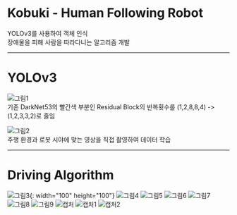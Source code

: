 # Kobuki - Human Following Robot


YOLOv3를 사용하여 객체 인식  
장애물을 피해 사람을 따라다니는 알고리즘 개발


----------------------
# YOLOv3 
![그림1](https://user-images.githubusercontent.com/80737266/124345892-a163de00-dc16-11eb-9cf2-0494b272d706.png)  
기존 DarkNet53의 빨간색 부분인 Residual Block의 반복횟수를 (1,2,8,8,4) -> (1,2,3,3,2)로 줄임  


![그림2](https://user-images.githubusercontent.com/80737266/124345996-37980400-dc17-11eb-97a5-0c6641f46b04.png)  
주행 환경과 로봇 시야에 맞는 영상을 직접 촬영하여 데이터 학습

----------------------
# Driving Algorithm

![그림3](https://user-images.githubusercontent.com/80737266/124346267-da9d4d80-dc18-11eb-819c-29775fddf6bf.png){: width="100" height="100"}
![그림4](https://user-images.githubusercontent.com/80737266/124346268-dc671100-dc18-11eb-994b-5b8c6510dd4e.png)
![그림5](https://user-images.githubusercontent.com/80737266/124346270-dd983e00-dc18-11eb-9a9e-4bc041eeb5f3.png)
![그림6](https://user-images.githubusercontent.com/80737266/124346272-df620180-dc18-11eb-8157-76fe38545cde.png)
![그림7](https://user-images.githubusercontent.com/80737266/124346276-e12bc500-dc18-11eb-96fc-ebc2700036dd.png)
![그림8](https://user-images.githubusercontent.com/80737266/124346279-e38e1f00-dc18-11eb-8ec6-0802d176764c.png)
![그림9](https://user-images.githubusercontent.com/80737266/124346282-e5f07900-dc18-11eb-873a-1b7bc78f4b03.png)
![캡처](https://user-images.githubusercontent.com/80737266/124346284-e8eb6980-dc18-11eb-9fe6-94ec1d8de2da.PNG)
![캡처1](https://user-images.githubusercontent.com/80737266/124346285-ea1c9680-dc18-11eb-9c6a-c928d8f90de4.PNG)
![캡처2](https://user-images.githubusercontent.com/80737266/124346286-eb4dc380-dc18-11eb-853b-a8d1c94f59ff.PNG)
